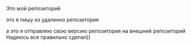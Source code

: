 
Это мой репозиторий

это я пишу из удаленно репозитория 

а это я отправляю свою версию репозитория на внешний репозиторий
Надеюсь все правильно сделал))
